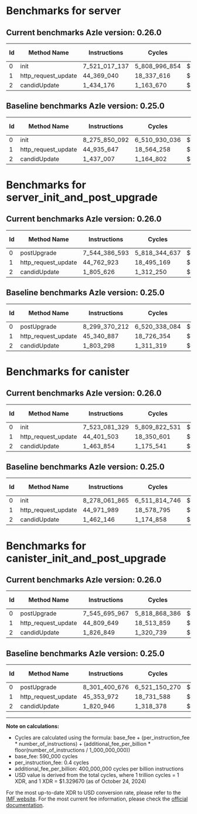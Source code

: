 # Benchmarks for server

## Current benchmarks Azle version: 0.26.0

| Id  | Method Name         | Instructions  | Cycles        | USD           | USD/Million Calls | Change                                  |
| --- | ------------------- | ------------- | ------------- | ------------- | ----------------- | --------------------------------------- |
| 0   | init                | 7_521_017_137 | 5_808_996_854 | $0.0077240488 | $7_724.04         | <font color="green">-754_832_955</font> |
| 1   | http_request_update | 44_369_040    | 18_337_616    | $0.0000243830 | $24.38            | <font color="green">-566_607</font>     |
| 2   | candidUpdate        | 1_434_176     | 1_163_670     | $0.0000015473 | $1.54             | <font color="green">-2_831</font>       |

## Baseline benchmarks Azle version: 0.25.0

| Id  | Method Name         | Instructions  | Cycles        | USD           | USD/Million Calls |
| --- | ------------------- | ------------- | ------------- | ------------- | ----------------- |
| 0   | init                | 8_275_850_092 | 6_510_930_036 | $0.0086573883 | $8_657.38         |
| 1   | http_request_update | 44_935_647    | 18_564_258    | $0.0000246843 | $24.68            |
| 2   | candidUpdate        | 1_437_007     | 1_164_802     | $0.0000015488 | $1.54             |

# Benchmarks for server_init_and_post_upgrade

## Current benchmarks Azle version: 0.26.0

| Id  | Method Name         | Instructions  | Cycles        | USD           | USD/Million Calls | Change                                  |
| --- | ------------------- | ------------- | ------------- | ------------- | ----------------- | --------------------------------------- |
| 0   | postUpgrade         | 7_544_386_593 | 5_818_344_637 | $0.0077364783 | $7_736.47         | <font color="green">-754_983_619</font> |
| 1   | http_request_update | 44_762_923    | 18_495_169    | $0.0000245925 | $24.59            | <font color="green">-577_964</font>     |
| 2   | candidUpdate        | 1_805_626     | 1_312_250     | $0.0000017449 | $1.74             | <font color="red">+2_328</font>         |

## Baseline benchmarks Azle version: 0.25.0

| Id  | Method Name         | Instructions  | Cycles        | USD           | USD/Million Calls |
| --- | ------------------- | ------------- | ------------- | ------------- | ----------------- |
| 0   | postUpgrade         | 8_299_370_212 | 6_520_338_084 | $0.0086698979 | $8_669.89         |
| 1   | http_request_update | 45_340_887    | 18_726_354    | $0.0000248999 | $24.89            |
| 2   | candidUpdate        | 1_803_298     | 1_311_319     | $0.0000017436 | $1.74             |

# Benchmarks for canister

## Current benchmarks Azle version: 0.26.0

| Id  | Method Name         | Instructions  | Cycles        | USD           | USD/Million Calls | Change                                  |
| --- | ------------------- | ------------- | ------------- | ------------- | ----------------- | --------------------------------------- |
| 0   | init                | 7_523_081_329 | 5_809_822_531 | $0.0077251467 | $7_725.14         | <font color="green">-754_980_536</font> |
| 1   | http_request_update | 44_401_503    | 18_350_601    | $0.0000244002 | $24.40            | <font color="green">-570_486</font>     |
| 2   | candidUpdate        | 1_463_854     | 1_175_541     | $0.0000015631 | $1.56             | <font color="red">+1_708</font>         |

## Baseline benchmarks Azle version: 0.25.0

| Id  | Method Name         | Instructions  | Cycles        | USD           | USD/Million Calls |
| --- | ------------------- | ------------- | ------------- | ------------- | ----------------- |
| 0   | init                | 8_278_061_865 | 6_511_814_746 | $0.0086585647 | $8_658.56         |
| 1   | http_request_update | 44_971_989    | 18_578_795    | $0.0000247037 | $24.70            |
| 2   | candidUpdate        | 1_462_146     | 1_174_858     | $0.0000015622 | $1.56             |

# Benchmarks for canister_init_and_post_upgrade

## Current benchmarks Azle version: 0.26.0

| Id  | Method Name         | Instructions  | Cycles        | USD           | USD/Million Calls | Change                                  |
| --- | ------------------- | ------------- | ------------- | ------------- | ----------------- | --------------------------------------- |
| 0   | postUpgrade         | 7_545_695_967 | 5_818_868_386 | $0.0077371747 | $7_737.17         | <font color="green">-755_704_709</font> |
| 1   | http_request_update | 44_809_649    | 18_513_859    | $0.0000246173 | $24.61            | <font color="green">-544_323</font>     |
| 2   | candidUpdate        | 1_826_849     | 1_320_739     | $0.0000017561 | $1.75             | <font color="red">+5_903</font>         |

## Baseline benchmarks Azle version: 0.25.0

| Id  | Method Name         | Instructions  | Cycles        | USD           | USD/Million Calls |
| --- | ------------------- | ------------- | ------------- | ------------- | ----------------- |
| 0   | postUpgrade         | 8_301_400_676 | 6_521_150_270 | $0.0086709779 | $8_670.97         |
| 1   | http_request_update | 45_353_972    | 18_731_588    | $0.0000249068 | $24.90            |
| 2   | candidUpdate        | 1_820_946     | 1_318_378     | $0.0000017530 | $1.75             |

---

**Note on calculations:**

- Cycles are calculated using the formula: base_fee + (per_instruction_fee \* number_of_instructions) + (additional_fee_per_billion \* floor(number_of_instructions / 1_000_000_000))
- base_fee: 590_000 cycles
- per_instruction_fee: 0.4 cycles
- additional_fee_per_billion: 400_000_000 cycles per billion instructions
- USD value is derived from the total cycles, where 1 trillion cycles = 1 XDR, and 1 XDR = $1.329670 (as of October 24, 2024)

For the most up-to-date XDR to USD conversion rate, please refer to the [IMF website](https://www.imf.org/external/np/fin/data/rms_sdrv.aspx).
For the most current fee information, please check the [official documentation](https://internetcomputer.org/docs/current/developer-docs/gas-cost#execution).
